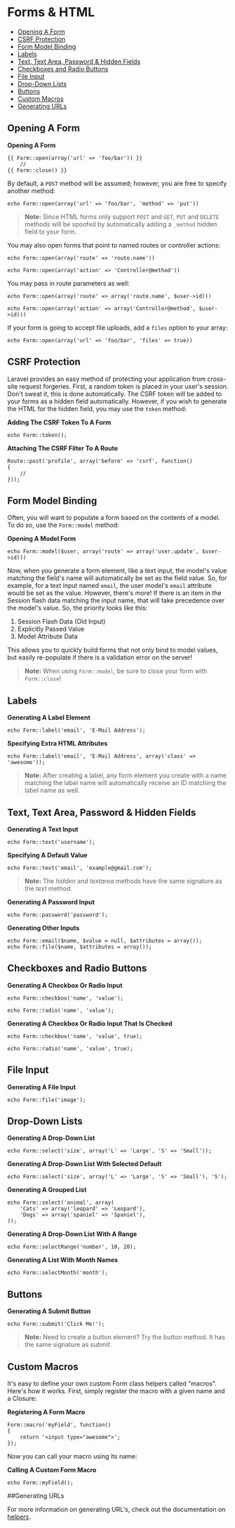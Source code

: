 # Forms & HTML

- [Opening A Form](#opening-a-form)
- [CSRF Protection](#csrf-protection)
- [Form Model Binding](#form-model-binding)
- [Labels](#labels)
- [Text, Text Area, Password & Hidden Fields](#text)
- [Checkboxes and Radio Buttons](#checkboxes-and-radio-buttons)
- [File Input](#file-input)
- [Drop-Down Lists](#drop-down-lists)
- [Buttons](#buttons)
- [Custom Macros](#custom-macros)
- [Generating URLs](#generating-urls)

<a name="opening-a-form"></a>
## Opening A Form

**Opening A Form**

	{{ Form::open(array('url' => 'foo/bar')) }}
		//
	{{ Form::close() }}

By default, a `POST` method will be assumed; however, you are free to specify another method:

	echo Form::open(array('url' => 'foo/bar', 'method' => 'put'))

> **Note:** Since HTML forms only support `POST` and `GET`, `PUT` and `DELETE` methods will be spoofed by automatically adding a `_method` hidden field to your form.

You may also open forms that point to named routes or controller actions:

	echo Form::open(array('route' => 'route.name'))

	echo Form::open(array('action' => 'Controller@method'))

You may pass in route parameters as well:

	echo Form::open(array('route' => array('route.name', $user->id)))

	echo Form::open(array('action' => array('Controller@method', $user->id)))

If your form is going to accept file uploads, add a `files` option to your array:

	echo Form::open(array('url' => 'foo/bar', 'files' => true))

<a name="csrf-protection"></a>
## CSRF Protection

Laravel provides an easy method of protecting your application from cross-site request forgeries. First, a random token is placed in your user's session. Don't sweat it, this is done automatically. The CSRF token will be added to your forms as a hidden field automatically. However, if you wish to generate the HTML for the hidden field, you may use the `token` method:

**Adding The CSRF Token To A Form**

	echo Form::token();

**Attaching The CSRF Filter To A Route**

	Route::post('profile', array('before' => 'csrf', function()
	{
		//
	}));

<a name="form-model-binding"></a>
## Form Model Binding

Often, you will want to populate a form based on the contents of a model. To do so, use the `Form::model` method:

**Opening A Model Form**

	echo Form::model($user, array('route' => array('user.update', $user->id)))

Now, when you generate a form element, like a text input, the model's value matching the field's name will automatically be set as the field value. So, for example, for a text input named `email`, the user model's `email` attribute would be set as the value. However, there's more! If there is an item in the Session flash data matching the input name, that will take precedence over the model's value. So, the priority looks like this:

1. Session Flash Data (Old Input)
2. Explicitly Passed Value
3. Model Attribute Data

This allows you to quickly build forms that not only bind to model values, but easily re-populate if there is a validation error on the server!

> **Note:** When using `Form::model`, be sure to close your form with `Form::close`!

<a name="labels"></a>
## Labels

**Generating A Label Element**

	echo Form::label('email', 'E-Mail Address');

**Specifying Extra HTML Attributes**

	echo Form::label('email', 'E-Mail Address', array('class' => 'awesome'));

> **Note:** After creating a label, any form element you create with a name matching the label name will automatically receive an ID matching the label name as well.

<a name="text"></a>
## Text, Text Area, Password & Hidden Fields

**Generating A Text Input**

	echo Form::text('username');

**Specifying A Default Value**

	echo Form::text('email', 'example@gmail.com');

> **Note:** The *hidden* and *textarea* methods have the same signature as the *text* method.

**Generating A Password Input**

	echo Form::password('password');

**Generating Other Inputs**

	echo Form::email($name, $value = null, $attributes = array());
	echo Form::file($name, $attributes = array());

<a name="checkboxes-and-radio-buttons"></a>
## Checkboxes and Radio Buttons

**Generating A Checkbox Or Radio Input**

	echo Form::checkbox('name', 'value');

	echo Form::radio('name', 'value');

**Generating A Checkbox Or Radio Input That Is Checked**

	echo Form::checkbox('name', 'value', true);

	echo Form::radio('name', 'value', true);

<a name="file-input"></a>
## File Input

**Generating A File Input**

	echo Form::file('image');

<a name="drop-down-lists"></a>
## Drop-Down Lists

**Generating A Drop-Down List**

	echo Form::select('size', array('L' => 'Large', 'S' => 'Small'));

**Generating A Drop-Down List With Selected Default**

	echo Form::select('size', array('L' => 'Large', 'S' => 'Small'), 'S');

**Generating A Grouped List**

	echo Form::select('animal', array(
		'Cats' => array('leopard' => 'Leopard'),
		'Dogs' => array('spaniel' => 'Spaniel'),
	));

**Generating A Drop-Down List With A Range**

    echo Form::selectRange('number', 10, 20);

**Generating A List With Month Names**

    echo Form::selectMonth('month');

<a name="buttons"></a>
## Buttons

**Generating A Submit Button**

	echo Form::submit('Click Me!');

> **Note:** Need to create a button element? Try the *button* method. It has the same signature as *submit*.

<a name="custom-macros"></a>
## Custom Macros

It's easy to define your own custom Form class helpers called "macros". Here's how it works. First, simply register the macro with a given name and a Closure:

**Registering A Form Macro**

	Form::macro('myField', function()
	{
		return '<input type="awesome">';
	});

Now you can call your macro using its name:

**Calling A Custom Form Macro**

	echo Form::myField();


<a name="generating-urls"></a>
##Generating URLs

For more information on generating URL's, check out the documentation on [helpers](helpers.md#urls).
